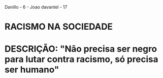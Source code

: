 Danillo - 6 - Joao davantel - 17

# RACISMO NA SOCIEDADE

# DESCRIÇÃO: "Não precisa ser negro para lutar contra racismo, só precisa ser humano"

